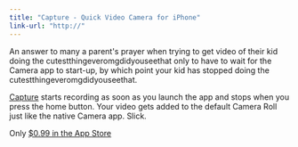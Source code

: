 ```yaml
---
title: "Capture - Quick Video Camera for iPhone"
link-url: "http://"
---
```

<p>An answer to many a parent's prayer when trying to get video of their kid doing the cutestthingeveromgdidyouseethat only to have to wait for the Camera app to start-up, by which point your kid has stopped doing the cutestthingeveromgdidyouseethat.</p>
<p><a href="http://click.linksynergy.com/fs-bin/stat?id=6PFrOqNV4B8&offerid=146261&type=3&subid=0&tmpid=1826&RD_PARM1=http%253A%252F%252Fitunes.apple.com%252Fapp%252Fid442879059%253Fmt%253D8%2526partnerId%253D30">Capture</a> starts recording as soon as you launch the app and stops when you press the home button. Your video gets added to the default Camera Roll just like the native Camera app. Slick.</p>
<p>Only <a href="http://click.linksynergy.com/fs-bin/stat?id=6PFrOqNV4B8&offerid=146261&type=3&subid=0&tmpid=1826&RD_PARM1=http%253A%252F%252Fitunes.apple.com%252Fapp%252Fid442879059%253Fmt%253D8%2526partnerId%253D30">$0.99 in the App Store</a></p>
